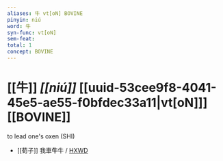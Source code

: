```yaml
---
aliases: 牛 vt[oN] BOVINE
pinyin: niú
word: 牛
syn-func: vt[oN]
sem-feat: 
total: 1
concept: BOVINE 
---
```

# [[牛]] *[[niú]]*  [[uuid-53cee9f8-4041-45e5-ae55-f0bfdec33a11|vt[oN]]] [[BOVINE]]
to lead one's oxen (SHI)
 - [[荀子]] 我車**牛**牛 / [HXWD](https://hxwd.org/textview.html?location=KR3a0002_tls_010-5a.37)